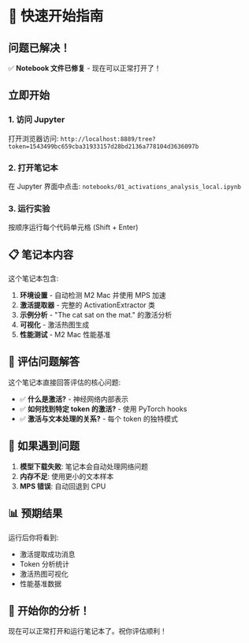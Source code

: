 # 🚀 快速开始指南

## 问题已解决！

✅ **Notebook 文件已修复** - 现在可以正常打开了！

## 立即开始

### 1. 访问 Jupyter
打开浏览器访问: `http://localhost:8889/tree?token=1543499bc659cba31933157d28bd2136a778104d3636097b`

### 2. 打开笔记本
在 Jupyter 界面中点击: `notebooks/01_activations_analysis_local.ipynb`

### 3. 运行实验
按顺序运行每个代码单元格 (Shift + Enter)

## 📋 笔记本内容

这个笔记本包含:

1. **环境设置** - 自动检测 M2 Mac 并使用 MPS 加速
2. **激活提取器** - 完整的 ActivationExtractor 类
3. **示例分析** - "The cat sat on the mat." 的激活分析
4. **可视化** - 激活热图生成
5. **性能测试** - M2 Mac 性能基准

## 🎯 评估问题解答

这个笔记本直接回答评估的核心问题:

- ✅ **什么是激活?** - 神经网络内部表示
- ✅ **如何找到特定 token 的激活?** - 使用 PyTorch hooks
- ✅ **激活与文本处理的关系?** - 每个 token 的独特模式

## 🔧 如果遇到问题

1. **模型下载失败**: 笔记本会自动处理网络问题
2. **内存不足**: 使用更小的文本样本
3. **MPS 错误**: 自动回退到 CPU

## 📊 预期结果

运行后你将看到:
- 激活提取成功消息
- Token 分析统计
- 激活热图可视化
- 性能基准数据

## 🎉 开始你的分析！

现在可以正常打开和运行笔记本了。祝你评估顺利！ 